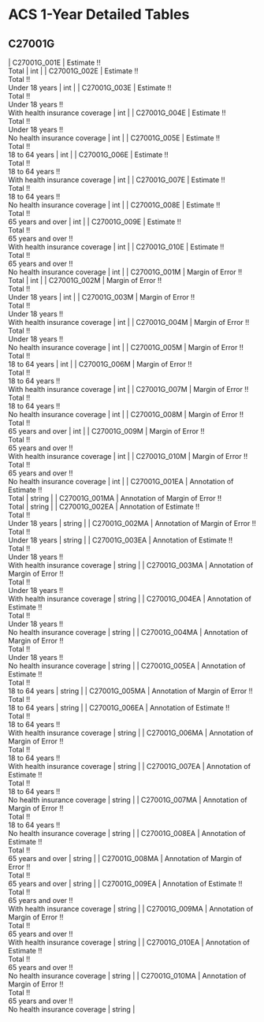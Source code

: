 # ACS 1-Year Detailed Tables

## C27001G

| C27001G_001E | Estimate !!<br>Total | int |
| C27001G_002E | Estimate !!<br>Total !!<br>Under 18 years | int |
| C27001G_003E | Estimate !!<br>Total !!<br>Under 18 years !!<br>With health insurance coverage | int |
| C27001G_004E | Estimate !!<br>Total !!<br>Under 18 years !!<br>No health insurance coverage | int |
| C27001G_005E | Estimate !!<br>Total !!<br>18 to 64 years | int |
| C27001G_006E | Estimate !!<br>Total !!<br>18 to 64 years !!<br>With health insurance coverage | int |
| C27001G_007E | Estimate !!<br>Total !!<br>18 to 64 years !!<br>No health insurance coverage | int |
| C27001G_008E | Estimate !!<br>Total !!<br>65 years and over | int |
| C27001G_009E | Estimate !!<br>Total !!<br>65 years and over !!<br>With health insurance coverage | int |
| C27001G_010E | Estimate !!<br>Total !!<br>65 years and over !!<br>No health insurance coverage | int |
| C27001G_001M | Margin of Error !!<br>Total | int |
| C27001G_002M | Margin of Error !!<br>Total !!<br>Under 18 years | int |
| C27001G_003M | Margin of Error !!<br>Total !!<br>Under 18 years !!<br>With health insurance coverage | int |
| C27001G_004M | Margin of Error !!<br>Total !!<br>Under 18 years !!<br>No health insurance coverage | int |
| C27001G_005M | Margin of Error !!<br>Total !!<br>18 to 64 years | int |
| C27001G_006M | Margin of Error !!<br>Total !!<br>18 to 64 years !!<br>With health insurance coverage | int |
| C27001G_007M | Margin of Error !!<br>Total !!<br>18 to 64 years !!<br>No health insurance coverage | int |
| C27001G_008M | Margin of Error !!<br>Total !!<br>65 years and over | int |
| C27001G_009M | Margin of Error !!<br>Total !!<br>65 years and over !!<br>With health insurance coverage | int |
| C27001G_010M | Margin of Error !!<br>Total !!<br>65 years and over !!<br>No health insurance coverage | int |
| C27001G_001EA | Annotation of Estimate !!<br>Total | string |
| C27001G_001MA | Annotation of Margin of Error !!<br>Total | string |
| C27001G_002EA | Annotation of Estimate !!<br>Total !!<br>Under 18 years | string |
| C27001G_002MA | Annotation of Margin of Error !!<br>Total !!<br>Under 18 years | string |
| C27001G_003EA | Annotation of Estimate !!<br>Total !!<br>Under 18 years !!<br>With health insurance coverage | string |
| C27001G_003MA | Annotation of Margin of Error !!<br>Total !!<br>Under 18 years !!<br>With health insurance coverage | string |
| C27001G_004EA | Annotation of Estimate !!<br>Total !!<br>Under 18 years !!<br>No health insurance coverage | string |
| C27001G_004MA | Annotation of Margin of Error !!<br>Total !!<br>Under 18 years !!<br>No health insurance coverage | string |
| C27001G_005EA | Annotation of Estimate !!<br>Total !!<br>18 to 64 years | string |
| C27001G_005MA | Annotation of Margin of Error !!<br>Total !!<br>18 to 64 years | string |
| C27001G_006EA | Annotation of Estimate !!<br>Total !!<br>18 to 64 years !!<br>With health insurance coverage | string |
| C27001G_006MA | Annotation of Margin of Error !!<br>Total !!<br>18 to 64 years !!<br>With health insurance coverage | string |
| C27001G_007EA | Annotation of Estimate !!<br>Total !!<br>18 to 64 years !!<br>No health insurance coverage | string |
| C27001G_007MA | Annotation of Margin of Error !!<br>Total !!<br>18 to 64 years !!<br>No health insurance coverage | string |
| C27001G_008EA | Annotation of Estimate !!<br>Total !!<br>65 years and over | string |
| C27001G_008MA | Annotation of Margin of Error !!<br>Total !!<br>65 years and over | string |
| C27001G_009EA | Annotation of Estimate !!<br>Total !!<br>65 years and over !!<br>With health insurance coverage | string |
| C27001G_009MA | Annotation of Margin of Error !!<br>Total !!<br>65 years and over !!<br>With health insurance coverage | string |
| C27001G_010EA | Annotation of Estimate !!<br>Total !!<br>65 years and over !!<br>No health insurance coverage | string |
| C27001G_010MA | Annotation of Margin of Error !!<br>Total !!<br>65 years and over !!<br>No health insurance coverage | string |

